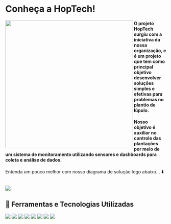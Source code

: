 # Conheça a HopTech!

<img src="https://github.com/nextpointbr/HopTech/blob/main/Site_Institucional_&_Sistema/assets/images/logosProjeto/HopTech-dark.png" width="400px" align="left">

#### O projeto HopTech surgiu com a iniciativa da nossa organização, e é um projeto que tem como principal objetivo desenvolver soluções simples e efetivas para problemas no plantio de lúpulo.
#### Nosso objetivo é auxiliar no controle das plantações por meio de um sistema de monitoramento utilizando sensores e dashboards para coleta e análise de dados.

Entenda um pouco melhor com nosso diagrama de solução logo abaixo... ⬇️
##
<img src="https://github.com/nextpointbr/HopTech/blob/main/Documenta%C3%A7%C3%A3o/diagrama%20de%20solu%C3%A7%C3%A3o.png?raw=true">

<br>

## 🚀 Ferramentas e Tecnologias Utilizadas
<div>
  <img src="https://img.shields.io/badge/HTML5-E34F26?style=for-the-badge&logo=html5&logoColor=white">
  <img src="https://img.shields.io/badge/CSS3-1572B6?style=for-the-badge&logo=css3&logoColor=white">
  <img src="https://img.shields.io/badge/JavaScript-F7DF1E?style=for-the-badge&logo=javascript&logoColor=black">
  <img src="https://img.shields.io/badge/Node.js-43853D?style=for-the-badge&logo=node.js&logoColor=white">
  <img src="https://img.shields.io/badge/MySQL-005C84?style=for-the-badge&logo=mysql&logoColor=white">
  <img src="https://img.shields.io/badge/GIT-E44C30?style=for-the-badge&logo=git&logoColor=white">
  <img src="https://img.shields.io/badge/Canva-%2300C4CC.svg?&style=for-the-badge&logo=Canva&logoColor=white">
  <img src="https://img.shields.io/badge/Trello-0052CC?style=for-the-badge&logo=trello&logoColor=white">
</div>
